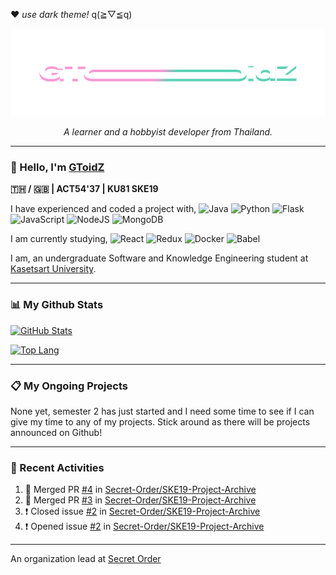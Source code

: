 ❤ *use dark theme!* q(≧▽≦q)

<p align="center">
  <img src="https://raw.githubusercontent.com/GToidZ/GToidZ/master/gtoidz-github.png" alt="Logo">
  <p align="center"><i>A learner and a hobbyist developer from Thailand.</i></p>
</p>

---
### 👋 Hello, I'm [GToidZ](https://github.com/GToidZ)

**🇹🇭 / 🇬🇧 | ACT54'37 | KU81 SKE19**

I have experienced and coded a project with,
![Java](https://img.shields.io/badge/java-%23ED8B00.svg?style=flat-square&logo=java&logoColor=white)
![Python](https://img.shields.io/badge/python-3670A0?style=flat-square&logo=python&logoColor=ffdd54)
![Flask](https://img.shields.io/badge/flask-%23000.svg?style=flat-square&logo=flask&logoColor=white)
![JavaScript](https://img.shields.io/badge/javascript-%23323330.svg?style=flat-square&logo=javascript&logoColor=%23F7DF1E)
![NodeJS](https://img.shields.io/badge/node.js-6DA55F?style=flat-square&logo=node.js&logoColor=white)
![MongoDB](https://img.shields.io/badge/MongoDB-%234ea94b.svg?style=flat-square&logo=mongodb&logoColor=white)

I am currently studying,
![React](https://img.shields.io/badge/react-%2320232a.svg?style=flat-square&logo=react&logoColor=%2361DAFB)
![Redux](https://img.shields.io/badge/redux-%23593d88.svg?style=flat-square&logo=redux&logoColor=white)
![Docker](https://img.shields.io/badge/docker-%230db7ed.svg?style=flat-square&logo=docker&logoColor=white)
![Babel](https://img.shields.io/badge/Babel-F9DC3e?style=flat-square&logo=babel&logoColor=black)

I am, an undergraduate Software and Knowledge Engineering student at [Kasetsart University](https://www.ku.ac.th/).

---
### 📊 My Github Stats
[![GitHub Stats](https://github-readme-stats.vercel.app/api?username=gtoidz&theme=synthwave&show_icons=true)](https://github.com/anuraghazra/github-readme-stats)

[![Top Lang](https://github-readme-stats.vercel.app/api/top-langs/?username=gtoidz&layout=compact&theme=synthwave)](https://github.com/anuraghazra/github-readme-stats)

---
### 📋 My Ongoing Projects
None yet, semester 2 has just started and I need some time to see if I can give my time to any of my projects. Stick around as there will be projects announced on Github!

---
### 🌠 Recent Activities

<!--START_SECTION:activity-->
1. 🎉 Merged PR [#4](https://github.com/Secret-Order/SKE19-Project-Archive/pull/4) in [Secret-Order/SKE19-Project-Archive](https://github.com/Secret-Order/SKE19-Project-Archive)
2. 🎉 Merged PR [#3](https://github.com/Secret-Order/SKE19-Project-Archive/pull/3) in [Secret-Order/SKE19-Project-Archive](https://github.com/Secret-Order/SKE19-Project-Archive)
3. ❗️ Closed issue [#2](https://github.com/Secret-Order/SKE19-Project-Archive/issues/2) in [Secret-Order/SKE19-Project-Archive](https://github.com/Secret-Order/SKE19-Project-Archive)
4. ❗️ Opened issue [#2](https://github.com/Secret-Order/SKE19-Project-Archive/issues/2) in [Secret-Order/SKE19-Project-Archive](https://github.com/Secret-Order/SKE19-Project-Archive)
<!--END_SECTION:activity-->

---
An organization lead at [Secret Order](https://github.com/Secret-Order)
